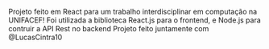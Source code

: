 Projeto feito em React para um trabalho interdisciplinar em computação na UNIFACEF!
Foi utilizada a biblioteca React.js para o frontend, e Node.js para contruir a API Rest no backend
Projeto feito juntamente com @LucasCintra10
